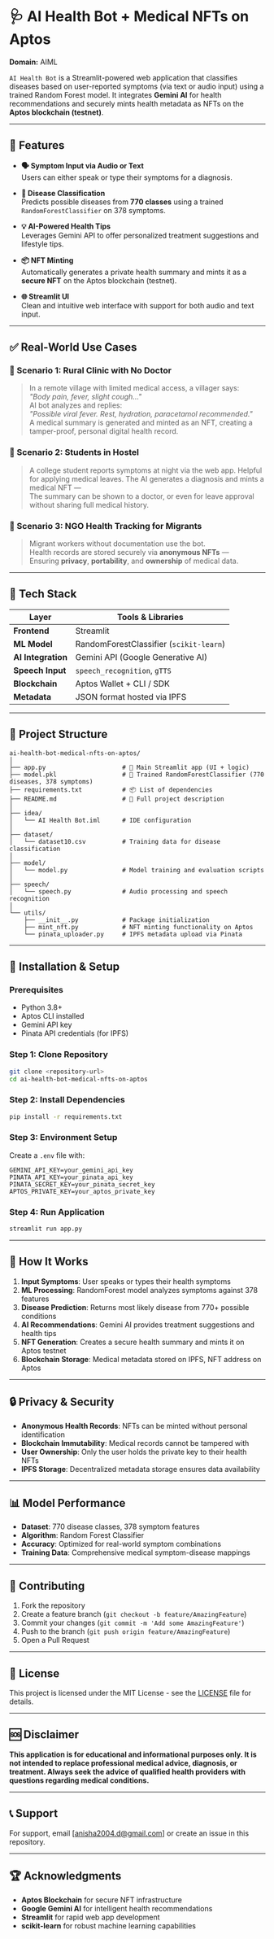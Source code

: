 # 🩺 AI Health Bot + Medical NFTs on Aptos  
**Domain:** AIML

`AI Health Bot` is a Streamlit-powered web application that classifies diseases based on user-reported symptoms (via text or audio input) using a trained Random Forest model. It integrates **Gemini AI** for health recommendations and securely mints health metadata as NFTs on the **Aptos blockchain (testnet)**.

---

## 🚀 Features

- **🗣️ Symptom Input via Audio or Text**  
  Users can either speak or type their symptoms for a diagnosis.

- **🧠 Disease Classification**  
  Predicts possible diseases from **770 classes** using a trained `RandomForestClassifier` on 378 symptoms.

- **💡 AI-Powered Health Tips**  
  Leverages Gemini API to offer personalized treatment suggestions and lifestyle tips.

- **📦 NFT Minting**  
  Automatically generates a private health summary and mints it as a **secure NFT** on the Aptos blockchain (testnet).

- **🌐 Streamlit UI**  
  Clean and intuitive web interface with support for both audio and text input.

---

## ✅ Real-World Use Cases

### 📍 Scenario 1: **Rural Clinic with No Doctor**
> In a remote village with limited medical access, a villager says:  
> *"Body pain, fever, slight cough…"*  
> AI bot analyzes and replies:  
> *"Possible viral fever. Rest, hydration, paracetamol recommended."*  
> A medical summary is generated and minted as an NFT, creating a tamper-proof, personal digital health record.

### 🏫 Scenario 2: **Students in Hostel**
> A college student reports symptoms at night via the web app.
> Helpful for applying medical leaves.
> The AI generates a diagnosis and mints a medical NFT —  
> The summary can be shown to a doctor, or even for leave approval without sharing full medical history.

### 👷 Scenario 3: **NGO Health Tracking for Migrants**
> Migrant workers without documentation use the bot.  
> Health records are stored securely via **anonymous NFTs** —  
> Ensuring **privacy**, **portability**, and **ownership** of medical data.

---

## 🧬 Tech Stack

| Layer       | Tools & Libraries |
|-------------|-------------------|
| **Frontend** | Streamlit |
| **ML Model** | RandomForestClassifier (`scikit-learn`) |
| **AI Integration** | Gemini API (Google Generative AI) |
| **Speech Input** | `speech_recognition`, `gTTS` |
| **Blockchain** | Aptos Wallet + CLI / SDK |
| **Metadata** | JSON format hosted via IPFS |

---

## 📁 Project Structure

```
ai-health-bot-medical-nfts-on-aptos/
│
├── app.py                     # 🎯 Main Streamlit app (UI + logic)
├── model.pkl                  # 🧠 Trained RandomForestClassifier (770 diseases, 378 symptoms)
├── requirements.txt           # 📦 List of dependencies
├── README.md                  # 📄 Full project description
│
├── idea/
│   └── AI Health Bot.iml      # IDE configuration
│        
├── dataset/
│   └── dataset10.csv          # Training data for disease classification
│   
├── model/
│   └── model.py               # Model training and evaluation scripts
│
├── speech/
│   └── speech.py              # Audio processing and speech recognition
│   
└── utils/
    ├── __init__.py            # Package initialization
    ├── mint_nft.py            # NFT minting functionality on Aptos
    └── pinata_uploader.py     # IPFS metadata upload via Pinata
```

---

## 🔧 Installation & Setup

### Prerequisites
- Python 3.8+
- Aptos CLI installed
- Gemini API key
- Pinata API credentials (for IPFS)

### Step 1: Clone Repository
```bash
git clone <repository-url>
cd ai-health-bot-medical-nfts-on-aptos
```

### Step 2: Install Dependencies
```bash
pip install -r requirements.txt
```

### Step 3: Environment Setup
Create a `.env` file with:
```env
GEMINI_API_KEY=your_gemini_api_key
PINATA_API_KEY=your_pinata_api_key
PINATA_SECRET_KEY=your_pinata_secret_key
APTOS_PRIVATE_KEY=your_aptos_private_key
```

### Step 4: Run Application
```bash
streamlit run app.py
```

---

## 🎯 How It Works

1. **Input Symptoms**: User speaks or types their health symptoms
2. **ML Processing**: RandomForest model analyzes symptoms against 378 features
3. **Disease Prediction**: Returns most likely disease from 770+ possible conditions
4. **AI Recommendations**: Gemini AI provides treatment suggestions and health tips
5. **NFT Generation**: Creates a secure health summary and mints it on Aptos testnet
6. **Blockchain Storage**: Medical metadata stored on IPFS, NFT address on Aptos

---

## 🔒 Privacy & Security

- **Anonymous Health Records**: NFTs can be minted without personal identification
- **Blockchain Immutability**: Medical records cannot be tampered with
- **User Ownership**: Only the user holds the private key to their health NFTs
- **IPFS Storage**: Decentralized metadata storage ensures data availability

---

## 📊 Model Performance

- **Dataset**: 770 disease classes, 378 symptom features
- **Algorithm**: Random Forest Classifier
- **Accuracy**: Optimized for real-world symptom combinations
- **Training Data**: Comprehensive medical symptom-disease mappings

---

## 🤝 Contributing

1. Fork the repository
2. Create a feature branch (`git checkout -b feature/AmazingFeature`)
3. Commit your changes (`git commit -m 'Add some AmazingFeature'`)
4. Push to the branch (`git push origin feature/AmazingFeature`)
5. Open a Pull Request

---

## 📄 License

This project is licensed under the MIT License - see the [LICENSE](LICENSE) file for details.

---

## 🆘 Disclaimer

**This application is for educational and informational purposes only. It is not intended to replace professional medical advice, diagnosis, or treatment. Always seek the advice of qualified health providers with questions regarding medical conditions.**

---

## 📞 Support

For support, email [anisha2004.d@gmail.com] or create an issue in this repository.

---

## 🏆 Acknowledgments

- **Aptos Blockchain** for secure NFT infrastructure
- **Google Gemini AI** for intelligent health recommendations
- **Streamlit** for rapid web app development
- **scikit-learn** for robust machine learning capabilities
